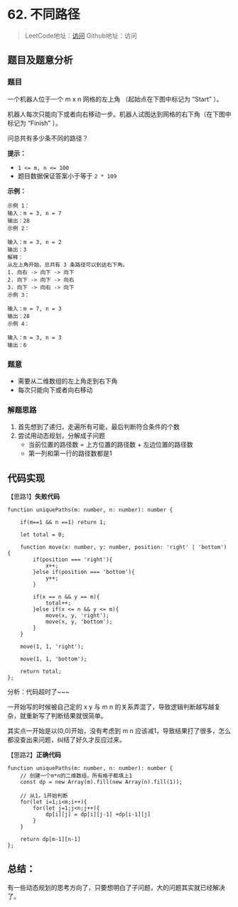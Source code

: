 # 62. 不同路径

> LeetCode地址：[访问](https://leetcode-cn.com/problems/unique-paths/) 
Github地址：访问

## 题目及题意分析

### 题目

一个机器人位于一个 m x n 网格的左上角 （起始点在下图中标记为 “Start” ）。

机器人每次只能向下或者向右移动一步。机器人试图达到网格的右下角（在下图中标记为 “Finish” ）。

问总共有多少条不同的路径？

**提示：**

- `1 <= m, n <= 100`
- 题目数据保证答案小于等于 `2 * 109`

**示例：**

```
示例 1：
输入：m = 3, n = 7
输出：28
示例 2：

输入：m = 3, n = 2
输出：3
解释：
从左上角开始，总共有 3 条路径可以到达右下角。
1. 向右 -> 向下 -> 向下
2. 向下 -> 向下 -> 向右
3. 向下 -> 向右 -> 向下
示例 3：

输入：m = 7, n = 3
输出：28
示例 4：

输入：m = 3, n = 3
输出：6
```

### 题意

- 需要从二维数组的左上角走到右下角
- 每次只能向下或者向右移动

### 解题思路

1. 首先想到了递归，走遍所有可能，最后判断符合条件的个数
2. 尝试用动态规划，分解成子问题
    - 当前位置的路径数 = 上方位置的路径数 + 左边位置的路径数
    - 第一列和第一行的路径数都是1

## 代码实现

【思路1】**失败代码**

```tsx
function uniquePaths(m: number, n: number): number {

    if(m==1 && n ==1) return 1;
    
    let total = 0;

    function move(x: number, y: number, position: 'right' | 'bottom') {
        if(position === 'right'){
            x++;
        }else if(position === 'bottom'){
            y++;
        }

        if(x == n && y == m){
            total++;
        }else if(x <= n && y <= m){
            move(x, y, 'right');
            move(x, y, 'bottom');
        }
    }

    move(1, 1, 'right');

    move(1, 1, 'bottom');

    return total;
};
```

分析：代码超时了~~~

一开始写的时候被自己定的 x y 与 m n 的关系弄混了，导致逻辑判断越写越复杂，就重新写了判断结果就很简单。

其实点一开始是以(0,0)开始，没有考虑到 m n 应该减1，导致结果打了很多，怎么都没查出来问题，纠结了好久才反应过来。

【思路2】**正确代码**

```tsx
function uniquePaths(m: number, n: number): number {
    // 创建一个m*n的二维数组，所有格子都填上1
    const dp = new Array(m).fill(new Array(n).fill(1));
    
    // 从1，1开始判断
    for(let i=1;i<m;i++){
        for(let j=1;j<n;j++){
            dp[i][j] = dp[i][j-1] +dp[i-1][j]
        }
    }

    return dp[m-1][n-1]
};
```

## 总结：

有一些动态规划的思考方向了，只要想明白了子问题，大的问题其实就已经解决了。